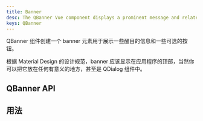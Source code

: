 ```yaml
---
title: Banner
desc: The QBanner Vue component displays a prominent message and related optional actions.
keys: QBanner
---
```

QBanner 组件创建一个 banner 元素用于展示一些醒目的信息和一些可选的按钮。

根据 Material Design 的设计规范，banner 应该显示在应用程序的顶部，当然你可以把它放在任何有意义的地方，甚至是 QDialog 组件中。

## QBanner API

<doc-api file="QBanner" />

## 用法

<doc-example title="Basic" file="QBanner/Basic" />

<doc-example title="Rounded border" file="QBanner/Rounded" />

<doc-example title="With an image" file="QBanner/Image" />

<doc-example title="Inline actions" file="QBanner/Inline" />

<doc-example title="Dense" file="QBanner/Dense" />
